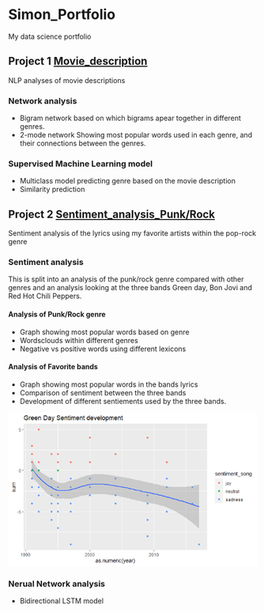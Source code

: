 # Simon_Portfolio
My data science portfolio


## Project 1 [Movie_description](https://github.com/simonmig10/Movie_description)
NLP analyses of movie descriptions 

### Network analysis

- Bigram network based on which bigrams apear together in different genres. 
- 2-mode network Showing most popular words used in each genre, and their connections between the genres. 

### Supervised Machine Learning model 

- Multiclass model predicting genre based on the movie description
- Similarity prediction 



## Project 2 [Sentiment_analysis_Punk/Rock](https://github.com/simonmig10/Sentiment_analysis_PopRock)
Sentiment analysis of the lyrics using my favorite artists within the pop-rock genre


### Sentiment analysis
This is split into an analysis of the punk/rock genre compared with other genres and an analysis looking at the three bands Green day, Bon Jovi and Red Hot Chili Peppers. 

#### Analysis of Punk/Rock genre 
- Graph showing most popular words based on genre
- Wordsclouds within different genres 
- Negative vs positive words using different lexicons

#### Analysis of Favorite bands
- Graph showing most popular words in the bands lyrics
- Comparison of sentiment between the three bands 
- Development of different sentiements used by the three bands. 


![alt_text](https://github.com/simonmig10/Simon_Portfolio/blob/main/Images/Green%20Day%20Sadness.jpg?raw=true)

### Nerual Network analysis

- Bidirectional LSTM model


